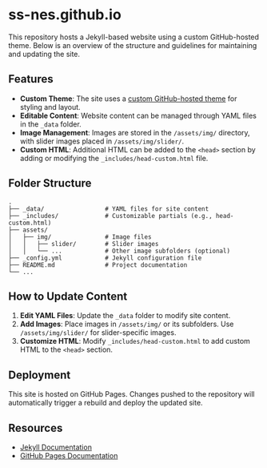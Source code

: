 # ss-nes.github.io

This repository hosts a Jekyll-based website using a custom GitHub-hosted theme. Below is an overview of the structure and guidelines for maintaining and updating the site.

## Features
- **Custom Theme**: The site uses a [custom GitHub-hosted theme](https://github.com/SS-NES/jekyll-theme-ss-nes) for styling and layout.
- **Editable Content**: Website content can be managed through YAML files in the `_data` folder.
- **Image Management**: Images are stored in the `/assets/img/` directory, with slider images placed in `/assets/img/slider/`.
- **Custom HTML**: Additional HTML can be added to the `<head>` section by adding or modifying the `_includes/head-custom.html` file.

## Folder Structure
```
.
├── _data/                 # YAML files for site content
├── _includes/             # Customizable partials (e.g., head-custom.html)
├── assets/
│   ├── img/               # Image files
│   │   ├── slider/        # Slider images
│   │   └── ...            # Other image subfolders (optional)
├── _config.yml            # Jekyll configuration file
├── README.md              # Project documentation
└── ...
```

## How to Update Content
1. **Edit YAML Files**: Update the `_data` folder to modify site content.
2. **Add Images**: Place images in `/assets/img/` or its subfolders. Use `/assets/img/slider/` for slider-specific images.
3. **Customize HTML**: Modify `_includes/head-custom.html` to add custom HTML to the `<head>` section.

## Deployment
This site is hosted on GitHub Pages. Changes pushed to the repository will automatically trigger a rebuild and deploy the updated site.

## Resources
- [Jekyll Documentation](https://jekyllrb.com/docs/)
- [GitHub Pages Documentation](https://docs.github.com/en/pages)
